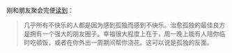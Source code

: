 刚和朋友聚会完便[读到](https://www.avabear.xyz/p/the-friendship-theory-of-everything)：

> 几乎所有不快乐的人都是因为感到孤独而感到不快乐。治愈孤独的最佳良方是拥有一个强大的朋友圈子。幸福很大程度上在于，周一晚上能有人陪你临时吃顿饭，或者在你外出一周期间帮你浇花。这可以说是孤独的反面。